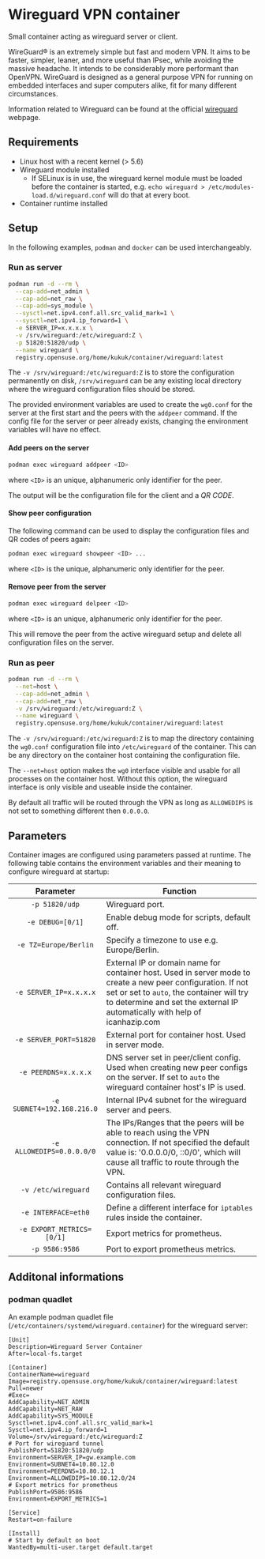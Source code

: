 # Wireguard VPN container

Small container acting as wireguard server or client.

WireGuard® is an extremely simple but fast and modern VPN. It aims to be faster, simpler, leaner, and more useful than IPsec, while avoiding the massive headache. It intends to be considerably more performant than OpenVPN. WireGuard is designed as a general purpose VPN for running on embedded interfaces and super computers alike, fit for many different circumstances.

Information related to Wireguard can be found at the official
[wireguard](https://www.wireguard.com/) webpage.

## Requirements

- Linux host with a recent kernel (> 5.6)
- Wireguard module installed
  - If SELinux is in use, the wireguard kernel module must be loaded before the container is started, e.g. `echo wireguard > /etc/modules-load.d/wireguard.conf` will do that at every boot.
- Container runtime installed

## Setup

In the following examples, `podman` and `docker` can be used interchangeably.

### Run as server

```sh
podman run -d --rm \
  --cap-add=net_admin \
  --cap-add=net_raw \
  --cap-add=sys_module \
  --sysctl=net.ipv4.conf.all.src_valid_mark=1 \
  --sysctl=net.ipv4.ip_forward=1 \
  -e SERVER_IP=x.x.x.x \
  -v /srv/wireguard:/etc/wireguard:Z \
  -p 51820:51820/udp \
  --name wireguard \
  registry.opensuse.org/home/kukuk/container/wireguard:latest
```

The `-v /srv/wireguard:/etc/wireguard:Z` is to store the configuration
permanently on disk, `/srv/wireguard` can be any existing local directory
where the wireguard configuration files should be stored.

The provided environment variables are used to create the `wg0.conf` for the server at the first start and the peers with the `addpeer` command. If the config file for the server or peer already exists, changing the environment variables will have no effect.

#### Add peers on the server

```sh
podman exec wireguard addpeer <ID>
```

where `<ID>` is an unique, alphanumeric only identifier for the peer.

The output will be the configuration file for the client and a *QR CODE*.

#### Show peer configuration

The following command can be used to display the configuration files and QR codes of peers again:

```sh
podman exec wireguard showpeer <ID> ...
```

where `<ID>` is the unique, alphanumeric only identifier for the peer.

#### Remove peer from the server

```sh
podman exec wireguard delpeer <ID>
```

where `<ID>` is an unique, alphanumeric only identifier for the peer.

This will remove the peer from the active wireguard setup and delete all
configuration files on the server.

### Run as peer

```sh
podman run -d --rm \
  --net=host \
  --cap-add=net_admin \
  --cap-add=net_raw \
  -v /srv/wireguard:/etc/wireguard:Z \
  --name wireguard \
  registry.opensuse.org/home/kukuk/container/wireguard:latest
```

The `-v /srv/wireguard:/etc/wireguard:Z` is to map the directory containing the
`wg0.conf` configuration file into `/etc/wireguard` of the container. This can
be any directory on the container host containing the configuration file.

The `--net=host` option makes the `wg0` interface visible and usable for all
processes on the container host. Without this option, the wireguard interface
is only visible and useable inside the container.

By default all traffic will be routed through the VPN as long as `ALLOWEDIPS`
is not set to something different then `0.0.0.0`.

## Parameters

Container images are configured using parameters passed at runtime. The
following table contains the environment variables and their meaning to
configure wireguard at startup:

| Parameter | Function |
| :----: | --- |
| `-p 51820/udp` | Wireguard port. |
| `-e DEBUG=[0/1]` | Enable debug mode for scripts, default off. |
| `-e TZ=Europe/Berlin` | Specify a timezone to use e.g. Europe/Berlin. |
| `-e SERVER_IP=x.x.x.x` | External IP or domain name for container host. Used in server mode to create a new peer configuration. If not set or set to `auto`, the container will try to determine and set the external IP automatically with help of icanhazip.com |
| `-e SERVER_PORT=51820` | External port for container host. Used in server mode. |
| `-e PEERDNS=x.x.x.x` | DNS server set in peer/client config. Used when creating new peer configs on the server. If set to `auto` the  wireguard container host's IP is used. |
| `-e SUBNET4=192.168.216.0` | Internal IPv4 subnet for the wireguard server and peers. |
| `-e ALLOWEDIPS=0.0.0.0/0` | The IPs/Ranges that the peers will be able to reach using the VPN connection. If not specified the default value is: '0.0.0.0/0, ::0/0', which will cause all traffic to route through the VPN. |
| `-v /etc/wireguard` | Contains all relevant wireguard configuration files. |
| `-e INTERFACE=eth0` | Define a different interface for `iptables` rules inside the container. |
| `-e EXPORT_METRICS=[0/1]` | Export metrics for prometheus. |
| `-p 9586:9586` | Port to export prometheus metrics. |

## Additonal informations

### podman quadlet

An example podman quadlet file (`/etc/containers/systemd/wireguard.container`) for the wireguard server:

```
[Unit]
Description=Wireguard Server Container
After=local-fs.target

[Container]
ContainerName=wireguard
Image=registry.opensuse.org/home/kukuk/container/wireguard:latest
Pull=newer
#Exec=
AddCapability=NET_ADMIN
AddCapability=NET_RAW
AddCapability=SYS_MODULE
Sysctl=net.ipv4.conf.all.src_valid_mark=1
Sysctl=net.ipv4.ip_forward=1
Volume=/srv/wireguard:/etc/wireguard:Z
# Port for wireguard tunnel
PublishPort=51820:51820/udp
Environment=SERVER_IP=gw.example.com
Environment=SUBNET4=10.80.12.0
Environment=PEERDNS=10.80.12.1
Environment=ALLOWEDIPS=10.80.12.0/24
# Export metrics for prometheus
PublishPort=9586:9586
Environment=EXPORT_METRICS=1

[Service]
Restart=on-failure

[Install]
# Start by default on boot
WantedBy=multi-user.target default.target
```
